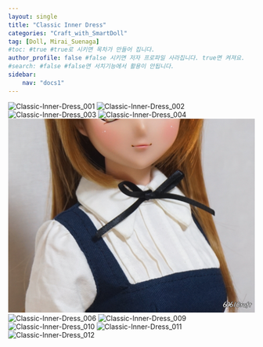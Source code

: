 ```yaml
---
layout: single
title: "Classic Inner Dress"
categories: "Craft_with_SmartDoll"
tag: [Doll, Mirai_Suenaga]
#toc: #true #true로 시키면 목차가 만들어 집니다.
author_profile: false #false 시키면 저자 프로파일 사라집니다. true면 켜져요.
#search: #false #false면 서치기능에서 활용이 안됩니다.
sidebar:
    nav: "docs1"
---
```


<img alt="Classic-Inner-Dress_001" src="/images/2021-11-27-Classic-Inner-Dress/Classic-Inner-Dress_001.jpg">

<img alt="Classic-Inner-Dress_002" src="/images/2021-11-27-Classic-Inner-Dress/Classic-Inner-Dress_002.jpg">

<img alt="Classic-Inner-Dress_003" src="/images/2021-11-27-Classic-Inner-Dress/Classic-Inner-Dress_003.jpg">

<img alt="Classic-Inner-Dress_004" src="/images/2021-11-27-Classic-Inner-Dress/Classic-Inner-Dress_004.jpg">

<img alt="Classic-Inner-Dress_005" src="/images/2021-11-27-Classic-Inner-Dress/Classic-Inner-Dress_005.jpg">

<img alt="Classic-Inner-Dress_006" src="/images/2021-11-27-Classic-Inner-Dress/Classic-Inner-Dress_006.jpg">

<img alt="Classic-Inner-Dress_009" src="/images/2021-11-27-Classic-Inner-Dress/Classic-Inner-Dress_009.jpg">

<img alt="Classic-Inner-Dress_010" src="/images/2021-11-27-Classic-Inner-Dress/Classic-Inner-Dress_010.jpg">

<img alt="Classic-Inner-Dress_011" src="/images/2021-11-27-Classic-Inner-Dress/Classic-Inner-Dress_011.jpg">

<img alt="Classic-Inner-Dress_012" src="/images/2021-11-27-Classic-Inner-Dress/Classic-Inner-Dress_012.jpg">


